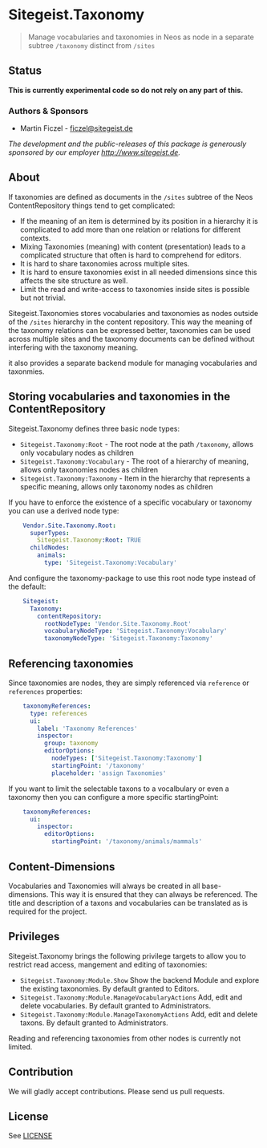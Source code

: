 # Sitegeist.Taxonomy

> Manage vocabularies and taxonomies in Neos as node in a separate subtree `/taxonomy` distinct from `/sites`

## Status

**This is currently experimental code so do not rely on any part of this.**

### Authors & Sponsors

* Martin Ficzel - ficzel@sitegeist.de

*The development and the public-releases of this package is generously sponsored by our employer http://www.sitegeist.de.*

## About

If taxonomies are defined as documents in the `/sites` subtree of the Neos ContentRepository things tend to get
complicated:

 - If the meaning of an item is determined by its position in a hierarchy it is complicated to add more than one
   relation or relations for different contexts.
 - Mixing Taxonomies (meaning) with content (presentation) leads to a complicated structure that often is hard to
   comprehend for editors.
 - It is hard to share taxonomies across multiple sites.
 - It is hard to ensure taxonomies exist in all needed dimensions since this affects the site structure as well.
 - Limit the read and write-access to taxonomies inside sites is possible but not trivial.

Sitegeist.Taxonomies stores vocabularies and taxonomies as nodes outside of the `/sites` hierarchy in the content
repository. This way the meaning of the taxonomy relations can be expressed better, taxonomies can be used across
multiple sites and the taxonomy documents can be defined without interfering with the taxonomy meaning.

it also provides a separate backend module for managing vocabularies and taxonmies.


## Storing vocabularies and taxonomies in the ContentRepository

Sitegeist.Taxonomy defines three basic node types:

- `Sitegeist.Taxonomy:Root` - The root node at the path `/taxonomy`, allows only vocabulary nodes as children
- `Sitegeist.Taxonomy:Vocabulary` - The root of a hierarchy of meaning, allows only taxonomies nodes as children   
- `Sitegeist.Taxonomy:Taxonomy` - Item in the hierarchy that represents a specific meaning, allows only taxonomy
  nodes as children

If you have to enforce the existence of a specific vocabulary or taxonomy you can use a derived node type:

```YAML
    Vendor.Site.Taxonomy.Root:
      superTypes:
        Sitegeist.Taxonomy:Root: TRUE
      childNodes:
        animals:
          type: 'Sitegeist.Taxonomy:Vocabulary'
```

And configure the taxonomy-package to use this root node type instead of the default:

```YAML
    Sitegeist:
      Taxonomy:
        contentRepository:
          rootNodeType: 'Vendor.Site.Taxonomy.Root'
          vocabularyNodeType: 'Sitegeist.Taxonomy:Vocabulary'
          taxonomyNodeType: 'Sitegeist.Taxonomy:Taxonomy'
```

## Referencing taxonomies

Since taxonomies are nodes, they are simply referenced via `reference` or `references` properties:

```YAML
    taxonomyReferences:
      type: references
      ui:
        label: 'Taxonomy References'
        inspector:
          group: taxonomy
          editorOptions:
            nodeTypes: ['Sitegeist.Taxonomy:Taxonomy']
            startingPoint: '/taxonomy'
            placeholder: 'assign Taxonomies'
```

If you want to limit the selectable taxons to a vocalbulary or even a taxonomy then you can configure a more specific
startingPoint:

```YAML
    taxonomyReferences:
      ui:
        inspector:
          editorOptions:
            startingPoint: '/taxonomy/animals/mammals'
```

## Content-Dimensions

Vocabularies and Taxonomies will always be created in all base-dimensions. This way it is ensured that they can
always be referenced. The title and description of a taxons and vocabularies can be translated as is required for
the project.    

## Privileges

Sitegeist.Taxonomy brings the following privilege targets to allow you to restrict read access, mangement and editing
of taxonomies:

- `Sitegeist.Taxonomy:Module.Show` Show the backend Module and explore the existing taxonomies. By default granted to Editors.
- `Sitegeist.Taxonomy:Module.ManageVocabularyActions` Add, edit and delete vocabularies. By default granted to Administrators.
- `Sitegeist.Taxonomy:Module.ManageTaxonomyActions` Add, edit and delete taxons. By default granted to Administrators.

Reading and referencing taxonomies from other nodes is currently not limited.

## Contribution

We will gladly accept contributions. Please send us pull requests.

## License

See [LICENSE](./LICENSE)
